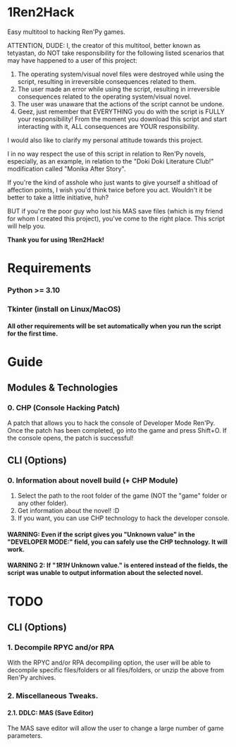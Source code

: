 # 1Ren2Hack
 Easy multitool to hacking Ren'Py games.

ATTENTION, DUDE: I, the creator of this multitool, better known as tetyastan, do NOT take responsibility for the following listed scenarios that may have happened to a user of this project:

1. The operating system/visual novel files were destroyed while using the script, resulting in irreversible consequences related to them.
2. The user made an error while using the script, resulting in irreversible consequences related to the operating system/visual novel.
3. The user was unaware that the actions of the script cannot be undone.
4. Geez, just remember that EVERYTHING you do with the script is FULLY your responsibility! From the moment you download this script and start interacting with it, ALL consequences are YOUR responsibility.

I would also like to clarify my personal attitude towards this project.

I in no way respect the use of this script in relation to Ren'Py novels, especially, as an example, in relation to the "Doki Doki Literature Club!" modification called "Monika After Story".

If you're the kind of asshole who just wants to give yourself a shitload of affection points, I wish you'd think twice before you act. Wouldn't it be better to take a little initiative, huh?

BUT if you're the poor guy who lost his MAS save files (which is my friend for whom I created this project), you've come to the right place. This script will help you.

**Thank you for using 1Ren2Hack!**

# Requirements

   ### Python >= 3.10
   ### Tkinter (install on Linux/MacOS)
   #### All other requirements will be set automatically when you run the script for the first time.

# Guide

## Modules & Technologies

### 0. CHP (Console Hacking Patch)

   A patch that allows you to hack the console of Developer Mode Ren'Py.
   Once the patch has been completed, go into the game and press Shift+O. If the console opens, the patch is successful!

## CLI (Options)

### 0. Information about novell build (+ CHP Module)

   1. Select the path to the root folder of the game (NOT the "game" folder or any other folder).
   2. Get information about the novel! :D
   3. If you want, you can use CHP technology to hack the developer console.

   #### WARNING: Even if the script gives you "Unknown value" in the "DEVELOPER MODE:" field, you can safely use the CHP technology. It will work.
   #### WARNING 2: If "*1R1H* Unknown value." is entered instead of the fields, the script was unable to output information about the selected novel.


# TODO

## CLI (Options)

### 1. Decompile RPYC and/or RPA
   With the RPYC and/or RPA decompiling option, the user will be able to decompile specific files/folders or all files/folders, or unzip the above from Ren'Py archives. 

### 2. Miscellaneous Tweaks.
#### 2.1. DDLC: MAS (Save Editor)
   The MAS save editor will allow the user to change a large number of game parameters.
